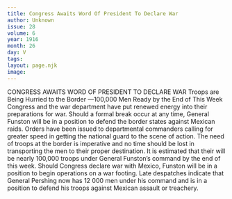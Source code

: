 ```yaml
---
title: Congress Awaits Word Of President To Declare War
author: Unknown
issue: 28
volume: 6
year: 1916
month: 26
day: V
tags:
layout: page.njk
image:
---
```

CONGRESS AWAITS WORD OF PRESIDENT TO DECLARE WAR    Troops are Being Hurried to the Border —100,000 Men Ready by the End of This Week       Congress and the war department have put renewed energy into their preparations for war. Should a formal break occur at any time, General Funston will be in a position to defend the border states against Mexican raids.       Orders have been issued to departmental commanders calling for greater speed in getting the national guard to the scene of action. The need of troops at the border is imperative and no time should be lost in transporting the men to their proper destination.       It is estimated that their will be nearly 100,000 troops under General Funston’s command by the end of this week. Should Congress declare war with Mexico, Funston will be in a position to begin operations on a war footing.       Late despatches indicate that General Pershing now has 12 000 men under his command and is in a position to defend his troops against Mexican assault or treachery.    

